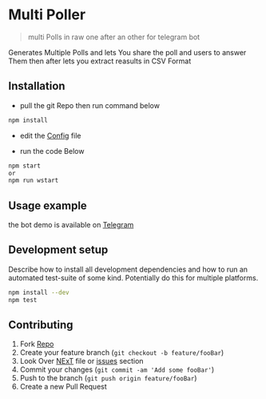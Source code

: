 # Multi Poller
> multi Polls in raw one after an other for telegram bot


Generates Multiple Polls and lets You share the poll and users to answer Them then after lets you extract reasults in CSV Format



## Installation

* pull the git Repo then run command below

```sh
npm install
```
* edit the [Config](https://github.com/Ali-Meh/MultiPollerBot/blob/master/Config/Config.json) file

* run the code Below
```sh
npm start
or
npm run wstart
```


## Usage example
the bot demo is available on [Telegram](t.me/multyPollBot)

## Development setup

Describe how to install all development dependencies and how to run an automated test-suite of some kind. Potentially do this for multiple platforms.

```sh
npm install --dev
npm test
```

## Contributing

1. Fork [Repo](<https://github.com/Ali-Meh/MultiPollerBot/fork>)
2. Create your feature branch (`git checkout -b feature/fooBar`)
3. Look Over [NExT][Next] file or [issues](https://github.com/Ali-Meh/MultiPollerBot/issues) section
3. Commit your changes (`git commit -am 'Add some fooBar'`)
4. Push to the branch (`git push origin feature/fooBar`)
5. Create a new Pull Request

<!-- Markdown link & img dfn's -->

[Next]:https://github.com/Ali-Meh/MultiPollerBot/blob/master/NExt.txt
